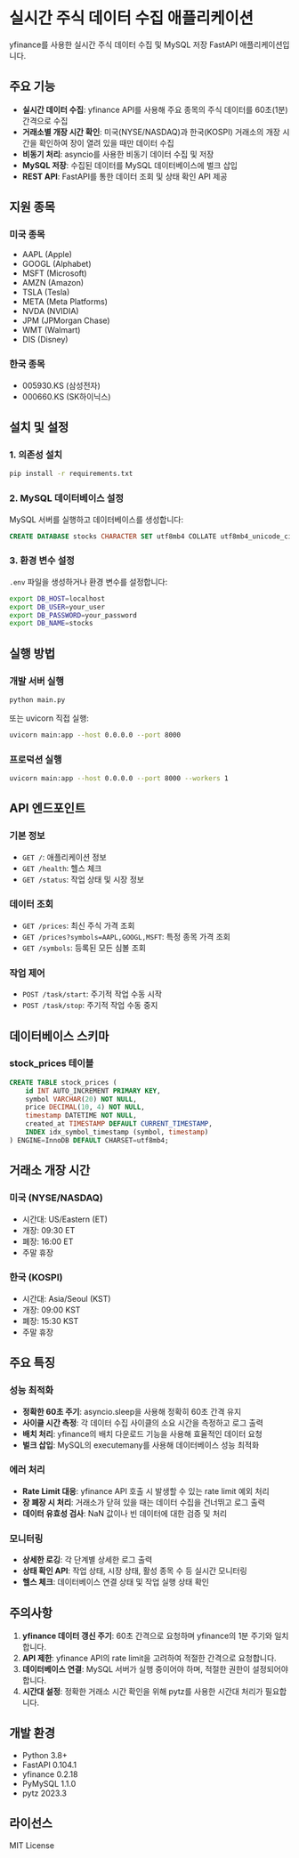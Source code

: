 # 실시간 주식 데이터 수집 애플리케이션

yfinance를 사용한 실시간 주식 데이터 수집 및 MySQL 저장 FastAPI 애플리케이션입니다.

## 주요 기능

- **실시간 데이터 수집**: yfinance API를 사용해 주요 종목의 주식 데이터를 60초(1분) 간격으로 수집
- **거래소별 개장 시간 확인**: 미국(NYSE/NASDAQ)과 한국(KOSPI) 거래소의 개장 시간을 확인하여 장이 열려 있을 때만 데이터 수집
- **비동기 처리**: asyncio를 사용한 비동기 데이터 수집 및 저장
- **MySQL 저장**: 수집된 데이터를 MySQL 데이터베이스에 벌크 삽입
- **REST API**: FastAPI를 통한 데이터 조회 및 상태 확인 API 제공

## 지원 종목

### 미국 종목
- AAPL (Apple)
- GOOGL (Alphabet)
- MSFT (Microsoft)
- AMZN (Amazon)
- TSLA (Tesla)
- META (Meta Platforms)
- NVDA (NVIDIA)
- JPM (JPMorgan Chase)
- WMT (Walmart)
- DIS (Disney)

### 한국 종목
- 005930.KS (삼성전자)
- 000660.KS (SK하이닉스)

## 설치 및 설정

### 1. 의존성 설치

```bash
pip install -r requirements.txt
```

### 2. MySQL 데이터베이스 설정

MySQL 서버를 실행하고 데이터베이스를 생성합니다:

```sql
CREATE DATABASE stocks CHARACTER SET utf8mb4 COLLATE utf8mb4_unicode_ci;
```

### 3. 환경 변수 설정

`.env` 파일을 생성하거나 환경 변수를 설정합니다:

```bash
export DB_HOST=localhost
export DB_USER=your_user
export DB_PASSWORD=your_password
export DB_NAME=stocks
```

## 실행 방법

### 개발 서버 실행

```bash
python main.py
```

또는 uvicorn 직접 실행:

```bash
uvicorn main:app --host 0.0.0.0 --port 8000
```

### 프로덕션 실행

```bash
uvicorn main:app --host 0.0.0.0 --port 8000 --workers 1
```

## API 엔드포인트

### 기본 정보
- `GET /`: 애플리케이션 정보
- `GET /health`: 헬스 체크
- `GET /status`: 작업 상태 및 시장 정보

### 데이터 조회
- `GET /prices`: 최신 주식 가격 조회
- `GET /prices?symbols=AAPL,GOOGL,MSFT`: 특정 종목 가격 조회
- `GET /symbols`: 등록된 모든 심볼 조회

### 작업 제어
- `POST /task/start`: 주기적 작업 수동 시작
- `POST /task/stop`: 주기적 작업 수동 중지

## 데이터베이스 스키마

### stock_prices 테이블

```sql
CREATE TABLE stock_prices (
    id INT AUTO_INCREMENT PRIMARY KEY,
    symbol VARCHAR(20) NOT NULL,
    price DECIMAL(10, 4) NOT NULL,
    timestamp DATETIME NOT NULL,
    created_at TIMESTAMP DEFAULT CURRENT_TIMESTAMP,
    INDEX idx_symbol_timestamp (symbol, timestamp)
) ENGINE=InnoDB DEFAULT CHARSET=utf8mb4;
```

## 거래소 개장 시간

### 미국 (NYSE/NASDAQ)
- 시간대: US/Eastern (ET)
- 개장: 09:30 ET
- 폐장: 16:00 ET
- 주말 휴장

### 한국 (KOSPI)
- 시간대: Asia/Seoul (KST)
- 개장: 09:00 KST
- 폐장: 15:30 KST
- 주말 휴장

## 주요 특징

### 성능 최적화
- **정확한 60초 주기**: asyncio.sleep을 사용해 정확히 60초 간격 유지
- **사이클 시간 측정**: 각 데이터 수집 사이클의 소요 시간을 측정하고 로그 출력
- **배치 처리**: yfinance의 배치 다운로드 기능을 사용해 효율적인 데이터 요청
- **벌크 삽입**: MySQL의 executemany를 사용해 데이터베이스 성능 최적화

### 에러 처리
- **Rate Limit 대응**: yfinance API 호출 시 발생할 수 있는 rate limit 예외 처리
- **장 폐장 시 처리**: 거래소가 닫혀 있을 때는 데이터 수집을 건너뛰고 로그 출력
- **데이터 유효성 검사**: NaN 값이나 빈 데이터에 대한 검증 및 처리

### 모니터링
- **상세한 로깅**: 각 단계별 상세한 로그 출력
- **상태 확인 API**: 작업 상태, 시장 상태, 활성 종목 수 등 실시간 모니터링
- **헬스 체크**: 데이터베이스 연결 상태 및 작업 실행 상태 확인

## 주의사항

1. **yfinance 데이터 갱신 주기**: 60초 간격으로 요청하며 yfinance의 1분 주기와 일치합니다.
2. **API 제한**: yfinance API의 rate limit을 고려하여 적절한 간격으로 요청합니다.
3. **데이터베이스 연결**: MySQL 서버가 실행 중이어야 하며, 적절한 권한이 설정되어야 합니다.
4. **시간대 설정**: 정확한 거래소 시간 확인을 위해 pytz를 사용한 시간대 처리가 필요합니다.

## 개발 환경

- Python 3.8+
- FastAPI 0.104.1
- yfinance 0.2.18
- PyMySQL 1.1.0
- pytz 2023.3

## 라이선스

MIT License 